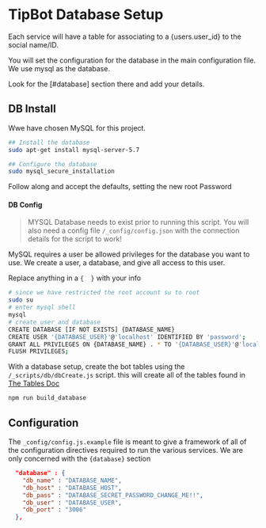 # TipBot Database Setup

Each service will have a table for associating to a {users.user_id} to the social name/ID. 

You will set the configuration for the database in the main configuration file. We use mysql as the database. 

Look for the [#database] section there and add your details.


## DB Install

Wwe have chosen MySQL for this project.

```bash
## Install the database
sudo apt-get install mysql-server-5.7

## Configure the database
sudo mysql_secure_installation
```

Follow along and accept the defaults, setting the new root Password

#### DB Config

> MYSQL Database needs to exist prior to running this script. You will also need a config file `/_config/config.json` with the connection details for the script to work!

MySQL requires a user be allowed privileges for the database you want to use. We create a user, a database, and give all access to this user. 

Replace anything in a `{  }` with your info

```bash
# since we have restricted the root account su to root
sudo su 
# enter mysql shell
mysql
# create user and database
CREATE DATABASE [IF NOT EXISTS] {DATABASE_NAME}
CREATE USER '{DATABASE_USER}'@'localhost' IDENTIFIED BY 'password';
GRANT ALL PRIVILEGES ON {DATABASE_NAME} . * TO '{DATABASE_USER}'@'localhost';
FLUSH PRIVILEGES;

```

With a database setup, create the bot tables using the `/_scripts/db/dbCreate.js` script. this will create all of the tables found in [The Tables Doc](tables.md)


```bash
npm run build_database
```

## Configuration

The `_config/config.js.example` file is meant to give a framework of all of the configuration directives required to run the various services. We are only concerned with the `{database}` section

```json
  "database" : {
    "db_name" : "DATABASE_NAME",
    "db_host" : "DATABASE_HOST",
    "db_pass" : "DATABASE_SECRET_PASSWORD_CHANGE_ME!!",
    "db_user" : "DATABASE_USER",
    "db_port" : "3006"
  },
```

